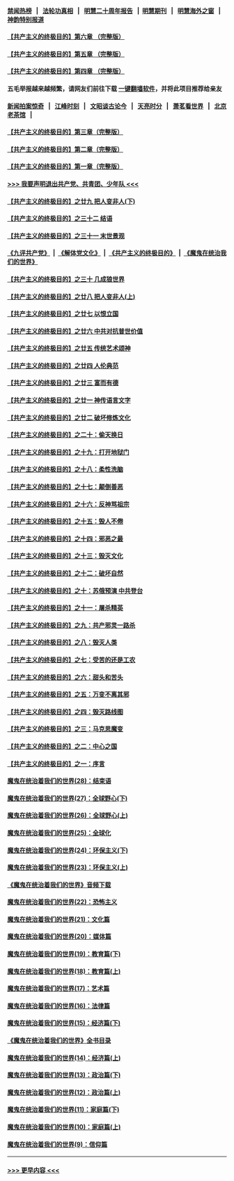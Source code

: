 #### [禁闻热榜](热点新闻.md?=0)  &nbsp;&nbsp;|&nbsp;&nbsp; [法轮功真相](https://github.com/gfw-breaker/truth/blob/master/README.md?=0) &nbsp;&nbsp;|&nbsp;&nbsp; [明慧二十周年报告](https://github.com/gfw-breaker/mh-reports/blob/master/README.md?=0) &nbsp;&nbsp;|&nbsp;&nbsp;[明慧期刊](https://github.com/gfw-breaker/mh-qikan) &nbsp;&nbsp;|&nbsp;&nbsp; [明慧海外之窗](https://github.com/gfw-breaker/mh-news/blob/master/README.md?=0) &nbsp;&nbsp;|&nbsp;&nbsp; [神韵特别报道](https://github.com/gfw-breaker/mh-news/blob/master/shenyun.md?=0)
#### [【共产主义的终极目的】第六章 （完整版）](../pages/nsc422/n11428913.md?t=03180402) 
#### [【共产主义的终极目的】第五章 （完整版）](../pages/nsc422/n11428912.md?t=03180402) 
#### [【共产主义的终极目的】第四章 （完整版）](../pages/nsc422/n11428907.md?t=03180402) 
#### 五毛举报越来越频繁，请网友们前往下载 [一键翻墙软件](https://github.com/gfw-breaker/ssr-accounts)，并将此项目推荐给亲友
#### [新闻拍案惊奇](https://github.com/gfw-breaker/banned-news/blob/master/pages/link4.md) &nbsp;&nbsp;|&nbsp;&nbsp; [江峰时刻](https://github.com/gfw-breaker/banned-news/blob/master/pages/link4.md) &nbsp;&nbsp;|&nbsp;&nbsp; [文昭谈古论今](https://github.com/gfw-breaker/banned-news/blob/master/pages/link4.md) &nbsp;&nbsp;|&nbsp;&nbsp; [天亮时分](https://github.com/gfw-breaker/banned-news/blob/master/pages/link4.md) &nbsp;&nbsp;|&nbsp;&nbsp; [萧茗看世界](https://github.com/gfw-breaker/banned-news/blob/master/pages/link4.md) &nbsp;&nbsp;|&nbsp;&nbsp; [北京老茶馆](https://github.com/gfw-breaker/banned-news/blob/master/pages/link4.md) &nbsp;&nbsp;|&nbsp;&nbsp; 
#### [【共产主义的终极目的】第三章（完整版）](../pages/nsc422/n11428848.md?t=03180402) 
#### [【共产主义的终极目的】第二章（完整版）](../pages/nsc422/n11428831.md?t=03180402) 
#### [【共产主义的终极目的】第一章（完整版）](../pages/nsc422/n11417651.md?t=03180402) 
#### [>>> 我要声明退出共产党、共青团、少年队 <<<](https://github.com/begood0513/goodnews/blob/master/quit/letter.md) 
#### [【共产主义的终极目的】之廿九 把人变非人(下)](../pages/nsc422/n11344140.md?t=03180402) 
#### [【共产主义的终极目的】之三十二 结语](../pages/nsc422/n11360535.md?t=03180402) 
#### [【共产主义的终极目的】之三十一 末世景观](../pages/nsc422/n11351129.md?t=03180402) 
#### [《九评共产党》](https://github.com/begood0513/9ping.md/blob/master/README.md) &nbsp;|&nbsp; [《解体党文化》](../../../../jtdwh.md/blob/master/README.md)  &nbsp;|&nbsp; [《共产主义的终极目的》](../../../../gczydzjmd.md/blob/master/README.md) &nbsp;|&nbsp; [《魔鬼在统治我们的世界》](../../../../mgztzwmdsj.md/blob/master/README.md) 
#### [【共产主义的终极目的】之三十 几成狼世界](../pages/nsc422/n11348280.md?t=03180402) 
#### [【共产主义的终极目的】之廿八 把人变非人(上)](../pages/nsc422/n11340492.md?t=03180402) 
#### [【共产主义的终极目的】之廿七 以恨立国](../pages/nsc422/n11336944.md?t=03180402) 
#### [【共产主义的终极目的】之廿六 中共对抗普世价值](../pages/nsc422/n11324785.md?t=03180402) 
#### [【共产主义的终极目的】之廿五 传统艺术颂神](../pages/nsc422/n11296396.md?t=03180402) 
#### [【共产主义的终极目的】之廿四 人伦典范](../pages/nsc422/n11296397.md?t=03180402) 
#### [【共产主义的终极目的】之廿三 富而有德](../pages/nsc422/n11283598.md?t=03180402) 
#### [【共产主义的终极目的】之廿一 神传语言文字](../pages/nsc422/n11263265.md?t=03180402) 
#### [【共产主义的终极目的】之廿二 破坏修炼文化](../pages/nsc422/n11245728.md?t=03180402) 
#### [【共产主义的终极目的】之二十：偷天换日](../pages/nsc422/n11238846.md?t=03180402) 
#### [【共产主义的终极目的】之十九：打开地狱门](../pages/nsc422/n11206376.md?t=03180402) 
#### [【共产主义的终极目的】之十八：柔性洗脑](../pages/nsc422/n11199994.md?t=03180402) 
#### [【共产主义的终极目的】之十七：颠倒善恶](../pages/nsc422/n11179782.md?t=03180402) 
#### [【共产主义的终极目的】之十六：反神骂祖宗](../pages/nsc422/n11166798.md?t=03180402) 
#### [【共产主义的终极目的】之十五：毁人不倦](../pages/nsc422/n11166792.md?t=03180402) 
#### [【共产主义的终极目的】之十四：邪恶之最](../pages/nsc422/n11150249.md?t=03180402) 
#### [【共产主义的终极目的】之十三：毁灭文化](../pages/nsc422/n11135227.md?t=03180402) 
#### [【共产主义的终极目的】之十二：破坏自然](../pages/nsc422/n11135214.md?t=03180402) 
#### [【共产主义的终极目的】之十：苏俄预演 中共登台](../pages/nsc422/n11118424.md?t=03180402) 
#### [【共产主义的终极目的】之十一：屠杀精英](../pages/nsc422/n11118442.md?t=03180402) 
#### [【共产主义的终极目的】之九：共产邪灵一路杀](../pages/nsc422/n11114139.md?t=03180402) 
#### [【共产主义的终极目的】之八：毁灭人类](../pages/nsc422/n11108503.md?t=03180402) 
#### [【共产主义的终极目的】之七：受苦的还是工农](../pages/nsc422/n11101809.md?t=03180402) 
#### [【共产主义的终极目的】之六：甜头和苦头](../pages/nsc422/n11096971.md?t=03180402) 
#### [【共产主义的终极目的】之五：万变不离其邪](../pages/nsc422/n11091285.md?t=03180402) 
#### [【共产主义的终极目的】之四：毁灭路线图](../pages/nsc422/n11086284.md?t=03180402) 
#### [【共产主义的终极目的】之三：马克思魔变](../pages/nsc422/n11061941.md?t=03180402) 
#### [【共产主义的终极目的】之二：中心之国](../pages/nsc422/n11047728.md?t=03180402) 
#### [【共产主义的终极目的】之一：序言](../pages/nsc422/n11086077.md?t=03180402) 
#### [魔鬼在统治着我们的世界(28)：结束语](../pages/nsc422/n10936246.md?t=03180402) 
#### [魔鬼在统治着我们的世界(27)：全球野心(下)](../pages/nsc422/n10928319.md?t=03180402) 
#### [魔鬼在统治着我们的世界(26)：全球野心(上)](../pages/nsc422/n10900318.md?t=03180402) 
#### [魔鬼在统治着我们的世界(25)：全球化](../pages/nsc422/n10788205.md?t=03180402) 
#### [魔鬼在统治着我们的世界(24)：环保主义(下)](../pages/nsc422/n10695307.md?t=03180402) 
#### [魔鬼在统治着我们的世界(23)：环保主义(上)](../pages/nsc422/n10688613.md?t=03180402) 
#### [《魔鬼在统治着我们的世界》音频下载](../pages/nsc422/n10635553.md?t=03180402) 
#### [魔鬼在统治着我们的世界(22)：恐怖主义](../pages/nsc422/n10614727.md?t=03180402) 
#### [魔鬼在统治着我们的世界(21)：文化篇](../pages/nsc422/n10597706.md?t=03180402) 
#### [魔鬼在统治着我们的世界(20)：媒体篇](../pages/nsc422/n10586579.md?t=03180402) 
#### [魔鬼在统治着我们的世界(19)：教育篇(下)](../pages/nsc422/n10564808.md?t=03180402) 
#### [魔鬼在统治着我们的世界(18)：教育篇(上)](../pages/nsc422/n10526970.md?t=03180402) 
#### [魔鬼在统治着我们的世界(17)：艺术篇](../pages/nsc422/n10499093.md?t=03180402) 
#### [魔鬼在统治着我们的世界(16)：法律篇](../pages/nsc422/n10485969.md?t=03180402) 
#### [魔鬼在统治着我们的世界(15)：经济篇(下)](../pages/nsc422/n10469975.md?t=03180402) 
#### [《魔鬼在统治着我们的世界》全书目录](../pages/nsc422/n10464261.md?t=03180402) 
#### [魔鬼在统治着我们的世界(14)：经济篇(上)](../pages/nsc422/n10457370.md?t=03180402) 
#### [魔鬼在统治着我们的世界(13)：政治篇(下)](../pages/nsc422/n10448270.md?t=03180402) 
#### [魔鬼在统治着我们的世界(12)：政治篇(上)](../pages/nsc422/n10444576.md?t=03180402) 
#### [魔鬼在统治着我们的世界(11)：家庭篇(下)](../pages/nsc422/n10440961.md?t=03180402) 
#### [魔鬼在统治着我们的世界(10)：家庭篇(上)](../pages/nsc422/n10435448.md?t=03180402) 
#### [魔鬼在统治着我们的世界(9)：信仰篇](../pages/nsc422/n10432159.md?t=03180402) 

----
#### [ >>> 更早内容 <<< ](../indexes/nsc422-earlier.md)
